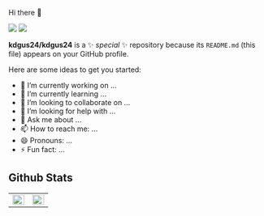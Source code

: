  Hi there 👋
 
 <img src='https://img.shields.io/badge/JS-F7DF1E?style=flat-square&logo=JavaScript&logoColor=white'/>
 <img src='https://img.shields.io/badge/React-61DAFB?style=flat-square&logo=React&logoColor=white'/>

**kdgus24/kdgus24** is a ✨ _special_ ✨ repository because its `README.md` (this file) appears on your GitHub profile.

Here are some ideas to get you started:

- 🔭 I’m currently working on ...
- 🌱 I’m currently learning ...
- 👯 I’m looking to collaborate on ...
- 🤔 I’m looking for help with ...
- 💬 Ask me about ...
- 📫 How to reach me: ...
- 😄 Pronouns: ...
- ⚡ Fun fact: ...

## Github Stats  
<table><tr><td valign="top" width="50%">
<img src="https://github-readme-stats.vercel.app/api?username=kdgus24&show_icons=true&count_private=true&hide_border=true" align="left" style="width: 100%" />
</td><td valign="top" width="50%">
<img src="https://github-readme-stats.vercel.app/api/top-langs/?username=kdgus24&hide_border=true&layout=compact" align="left" style="width: 100%" />
</td></tr></table>  
<br/>
